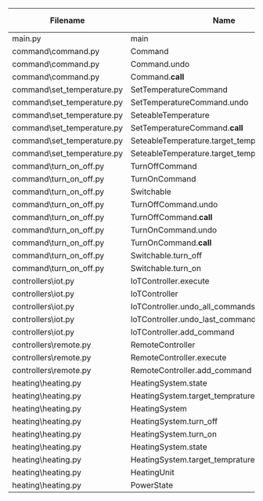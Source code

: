 
| Filename | Name | Type | Start:End Line | Complexity | Clasification |
| -------- | ---- | ---- | -------------- | ---------- | ------------- |
| main.py | main | F | 5:5 | 9 | B |
| command\command.py | Command | C | 7:17 | 2 | A |
| command\command.py | Command.undo | M | 15:17 | 1 | A |
| command\command.py | Command.__call__ | M | 11:13 | 1 | A |
| command\set_temperature.py | SetTemperatureCommand | C | 18:30 | 3 | A |
| command\set_temperature.py | SetTemperatureCommand.undo | M | 27:30 | 2 | A |
| command\set_temperature.py | SeteableTemperature | C | 7:15 | 2 | A |
| command\set_temperature.py | SetTemperatureCommand.__call__ | M | 23:25 | 1 | A |
| command\set_temperature.py | SeteableTemperature.target_temprature_in_celcius | M | 13:15 | 1 | A |
| command\set_temperature.py | SeteableTemperature.target_temprature_in_celcius | M | 9:11 | 1 | A |
| command\turn_on_off.py | TurnOffCommand | C | 24:30 | 2 | A |
| command\turn_on_off.py | TurnOnCommand | C | 15:21 | 2 | A |
| command\turn_on_off.py | Switchable | C | 6:12 | 2 | A |
| command\turn_on_off.py | TurnOffCommand.undo | M | 29:30 | 1 | A |
| command\turn_on_off.py | TurnOffCommand.__call__ | M | 26:27 | 1 | A |
| command\turn_on_off.py | TurnOnCommand.undo | M | 20:21 | 1 | A |
| command\turn_on_off.py | TurnOnCommand.__call__ | M | 17:18 | 1 | A |
| command\turn_on_off.py | Switchable.turn_off | M | 11:12 | 1 | A |
| command\turn_on_off.py | Switchable.turn_on | M | 8:9 | 1 | A |
| controllers\iot.py | IoTController.execute | M | 19:26 | 3 | A |
| controllers\iot.py | IoTController | C | 11:34 | 3 | A |
| controllers\iot.py | IoTController.undo_all_commands | M | 32:34 | 2 | A |
| controllers\iot.py | IoTController.undo_last_command | M | 28:30 | 1 | A |
| controllers\iot.py | IoTController.add_command | M | 16:17 | 1 | A |
| controllers\remote.py | RemoteController | C | 10:21 | 3 | A |
| controllers\remote.py | RemoteController.execute | M | 17:21 | 2 | A |
| controllers\remote.py | RemoteController.add_command | M | 14:15 | 1 | A |
| heating\heating.py | HeatingSystem.state | M | 37:41 | 2 | A |
| heating\heating.py | HeatingSystem.target_temprature_in_celcius | M | 27:31 | 2 | A |
| heating\heating.py | HeatingSystem | C | 17:47 | 2 | A |
| heating\heating.py | HeatingSystem.turn_off | M | 46:47 | 1 | A |
| heating\heating.py | HeatingSystem.turn_on | M | 43:44 | 1 | A |
| heating\heating.py | HeatingSystem.state | M | 33:35 | 1 | A |
| heating\heating.py | HeatingSystem.target_temprature_in_celcius | M | 23:25 | 1 | A |
| heating\heating.py | HeatingUnit | C | 10:14 | 1 | A |
| heating\heating.py | PowerState | C | 5:7 | 1 | A |

